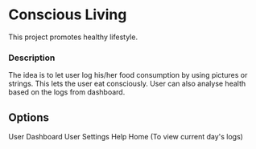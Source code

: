 # Conscious Living

This project promotes healthy lifestyle.

### Description

The idea is to let user log his/her food consumption by using pictures or strings. This lets the user eat consciously. User can also analyse health based on the logs from dashboard. 

## Options

User Dashboard
User Settings
Help
Home (To view current day's logs)
